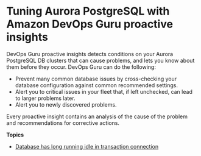 # Tuning Aurora PostgreSQL with Amazon DevOps Guru proactive insights<a name="PostgreSQL.Tuning_proactive_insights"></a>

DevOps Guru proactive insights detects conditions on your Aurora PostgreSQL DB clusters that can cause problems, and lets you know about them before they occur\. DevOps Guru can do the following:
+ Prevent many common database issues by cross\-checking your database configuration against common recommended settings\.
+ Alert you to critical issues in your fleet that, if left unchecked, can lead to larger problems later\.
+ Alert you to newly discovered problems\.

Every proactive insight contains an analysis of the cause of the problem and recommendations for corrective actions\.

**Topics**
+ [Database has long running idle in transaction connection](proactive-insights.idle-txn.md)